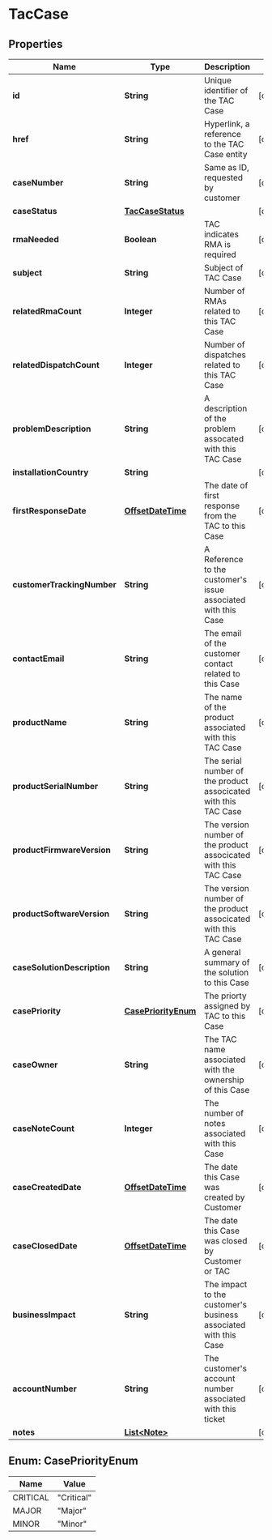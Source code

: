 # TacCase

## Properties
Name | Type | Description | Notes
------------ | ------------- | ------------- | -------------
**id** | **String** | Unique identifier of the TAC Case |  [optional]
**href** | **String** | Hyperlink, a reference to the TAC Case entity |  [optional]
**caseNumber** | **String** | Same as ID, requested by customer |  [optional]
**caseStatus** | [**TacCaseStatus**](TacCaseStatus.md) |  |  [optional]
**rmaNeeded** | **Boolean** | TAC indicates RMA is required |  [optional]
**subject** | **String** | Subject of TAC Case |  [optional]
**relatedRmaCount** | **Integer** | Number of RMAs related to this TAC Case |  [optional]
**relatedDispatchCount** | **Integer** | Number of dispatches related to this TAC Case |  [optional]
**problemDescription** | **String** | A description of the problem assocated with this TAC Case |  [optional]
**installationCountry** | **String** |  |  [optional]
**firstResponseDate** | [**OffsetDateTime**](OffsetDateTime.md) | The date of first response from the TAC to this Case |  [optional]
**customerTrackingNumber** | **String** | A Reference to the customer&#x27;s issue associated with this Case |  [optional]
**contactEmail** | **String** | The email of the customer contact related to this Case |  [optional]
**productName** | **String** | The name of the product associated with this TAC Case |  [optional]
**productSerialNumber** | **String** | The serial number of the product associcated with this TAC Case |  [optional]
**productFirmwareVersion** | **String** | The version number of the product associcated with this TAC Case |  [optional]
**productSoftwareVersion** | **String** | The version number of the product associcated with this TAC Case |  [optional]
**caseSolutionDescription** | **String** | A general summary of the solution to this Case |  [optional]
**casePriority** | [**CasePriorityEnum**](#CasePriorityEnum) | The priorty assigned by TAC to this Case |  [optional]
**caseOwner** | **String** | The TAC name associated with the ownership of this Case |  [optional]
**caseNoteCount** | **Integer** | The number of notes associated with this Case |  [optional]
**caseCreatedDate** | [**OffsetDateTime**](OffsetDateTime.md) | The date this Case was created by Customer |  [optional]
**caseClosedDate** | [**OffsetDateTime**](OffsetDateTime.md) | The date this Case was closed by Customer or TAC |  [optional]
**businessImpact** | **String** | The impact to the customer&#x27;s business associated with this Case |  [optional]
**accountNumber** | **String** | The customer&#x27;s account number associated with this ticket |  [optional]
**notes** | [**List&lt;Note&gt;**](Note.md) |  |  [optional]

<a name="CasePriorityEnum"></a>
## Enum: CasePriorityEnum
Name | Value
---- | -----
CRITICAL | &quot;Critical&quot;
MAJOR | &quot;Major&quot;
MINOR | &quot;Minor&quot;
